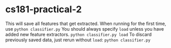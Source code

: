 # cs181-practical-2

This will save all features that get extracted. When running for the first time, use
	```
	python classifier.py
	```
You should always specify `load` unless you have added new feature extractors. 
	```
	python classifier.py load
	```
To discard previously saved data, just rerun without `load`:
	```
	python classifier.py
	```
